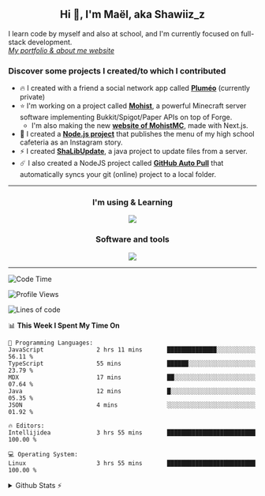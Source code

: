 <h2 align="center">Hi 👋, I'm Maël, aka Shawiiz_z</h2>

I learn code by myself and also at school, and I'm currently focused on full-stack development.    
[*My portfolio & about me website*](https://shawiizz.dev)

### Discover some projects I created/to which I contributed

- :fire: I created with a friend a social network app called [**Pluméo**](https://github.com/Shawiizz/Plumeo) (currently private)
- :star: I'm working on a project called [**Mohist**](https://github.com/MohistMC/Mohist), a powerful Minecraft server software implementing Bukkit/Spigot/Paper APIs on top of Forge.
    - I'm also making the new [**website of MohistMC**](https://github.com/MohistMC/Website), made with Next.js.
- 🌲 I created a [**Node.js project**](https://github.com/Shawiizz/lla-menu-story) that publishes the menu of my high school cafeteria as an Instagram story.
- :zap: I created [**ShaLibUpdate**](https://github.com/Shawiizz/ShaLibUpdate), a java project to update files from a server. 
- :comet: I also created a NodeJS project called **[GitHub Auto Pull](https://github.com/Shawiizz/github-auto-pull)** that automatically syncs your git (online) project to a local folder.

---

<h3 align="center">I'm using & Learning</h3>
<p align="center">
  <img src="https://skillicons.dev/icons?i=java,gradle,html,css,js,ts,nodejs,react,mysql,php,py,flutter,dart,electron,c,arduino,postgres&perline=50" />
</p>

<h3 align="center">Software and tools</h3>
<p align="center">
  <img src="https://skillicons.dev/icons?i=git,jenkins,linux,vscode,idea,figma,cloudflare,androidstudio,pr,atom,github,githubactions" />
</p>

---

<!--START_SECTION:waka-->
![Code Time](http://img.shields.io/badge/Code%20Time-702%20hrs%203%20mins-blue)

![Profile Views](http://img.shields.io/badge/Profile%20Views-5-blue)

![Lines of code](https://img.shields.io/badge/From%20Hello%20World%20I%27ve%20Written-3.8%20million%20lines%20of%20code-blue)

📊 **This Week I Spent My Time On** 

```text
💬 Programming Languages: 
JavaScript               2 hrs 11 mins       ██████████████░░░░░░░░░░░   56.11 % 
TypeScript               55 mins             ██████░░░░░░░░░░░░░░░░░░░   23.79 % 
MDX                      17 mins             ██░░░░░░░░░░░░░░░░░░░░░░░   07.64 % 
Java                     12 mins             █░░░░░░░░░░░░░░░░░░░░░░░░   05.35 % 
JSON                     4 mins              ░░░░░░░░░░░░░░░░░░░░░░░░░   01.92 % 

🔥 Editors: 
Intellijidea             3 hrs 55 mins       █████████████████████████   100.00 % 

💻 Operating System: 
Linux                    3 hrs 55 mins       █████████████████████████   100.00 % 
```


<!--END_SECTION:waka-->

<details>
  <summary>Github Stats ⚡</summary>
  
  <img align="left" alt="Shawiiz_z's Github Stats" src="https://github-readme-stats.vercel.app/api/top-langs/?username=shawiizz&show_icons=true&hide_border=true&theme=radical" />
<img align="right" alt="Shawiiz_z's Github Stats" src="https://github-readme-stats.vercel.app/api?username=shawiizz&show_icons=true&hide_border=true&theme=radical" />
</details>
